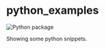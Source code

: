 # python_examples

![Python package](https://github.com/xtofl/python_examples/workflows/Python%20package/badge.svg)

Showing some python snippets.
